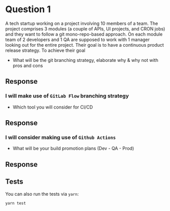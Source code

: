 # Question 1

A tech startup working on a project involving 10 members of a team. The project comprises 3 modules (a couple of APIs, UI projects, and CRON jobs) and they want to follow a git mono-repo-based approach. On each module team of 2 developers and 1 QA are supposed to work with 1 manager looking out for the entire project. Their goal is to have a continuous product release strategy. To achieve their goal

- What will be the git branching strategy, elaborate why & why not with pros and cons

## Response

### I will make use of `GitLab Flow` branching strategy

- Which tool you will consider for CI/CD

## Response

### I will consider making use of `Github Actions`

- What will be your build promotion plans (Dev - QA - Prod)

## Response

## Tests

You can also run the tests via `yarn`:

```shell
yarn test
```
